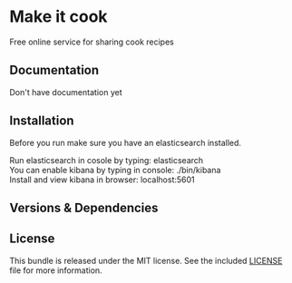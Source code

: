 Make it cook
=================

Free online service for sharing cook recipes

Documentation
-------------
Don't have documentation yet

Installation
------------

Before you run make sure you have an elasticsearch installed.

Run elasticsearch in cosole by typing: elasticsearch <br/>
You can enable kibana by typing in console: ./bin/kibana <br/>
Install and view kibana in browser: localhost:5601<br/>

Versions & Dependencies
-----------------------

License
-------

This bundle is released under the MIT license. See the included [LICENSE](LICENSE) file for more information.
